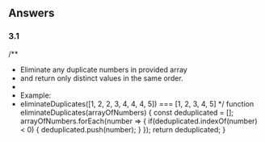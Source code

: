## Answers
### 3.1

/**
* Eliminate any duplicate numbers in provided array
* and return only distinct values in the same order.
*
* Example:
* eliminateDuplicates([1, 2, 2, 3, 4, 4, 4, 5]) === [1, 2, 3, 4, 5]
*/
function eliminateDuplicates(arrayOfNumbers) {
const deduplicated = [];
arrayOfNumbers.forEach(number => {
if(deduplicated.indexOf(number) < 0) {
deduplicated.push(number);
}
});
return deduplicated;
}